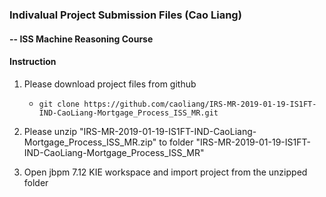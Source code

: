 ### Indivalual Project Submission Files (Cao Liang) 
#### -- ISS Machine Reasoning Course

#### Instruction
1. Please download project files from github
    - `git clone https://github.com/caoliang/IRS-MR-2019-01-19-IS1FT-IND-CaoLiang-Mortgage_Process_ISS_MR.git`

2. Please unzip "IRS-MR-2019-01-19-IS1FT-IND-CaoLiang-Mortgage_Process_ISS_MR.zip" to folder "IRS-MR-2019-01-19-IS1FT-IND-CaoLiang-Mortgage_Process_ISS_MR"

3. Open jbpm 7.12 KIE workspace and import project from the unzipped folder